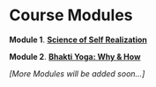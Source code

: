# **Course Modules**

**Module 1**. **[Science of Self Realization](https://vaisnavatraining.github.io/SSR)**

**Module 2**. **[Bhakti Yoga: Why & How](https://vaisnavatraining.github.io/Bhakti-Yoga)**


*[More Modules will be added soon...]*


